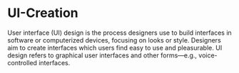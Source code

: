 # UI-Creation
User interface (UI) design is the process designers use to build interfaces in software or computerized devices, focusing on looks or style. Designers aim to create interfaces which users find easy to use and pleasurable. UI design refers to graphical user interfaces and other forms—e.g., voice-controlled interfaces.
